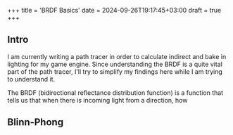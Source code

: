 +++
title = 'BRDF Basics'
date = 2024-09-26T19:17:45+03:00
draft = true
+++

## Intro
I am currently writing a path tracer in order to calculate indirect and bake in lighting for my game engine.
Since understanding the BRDF is a quite vital part of the path tracer, I'll try to simplify my findings here 
while I am trying to understand it.

The BRDF (bidirectional reflectance distribution function) is a function that tells us that when there is incoming light from a direction, 
how 

## Blinn-Phong



[^1]: this is a footnote. It should highlight if you click on the corresponding superscript number.
